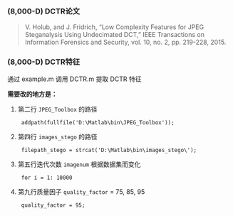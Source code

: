 ### (8,000-D) DCTR论文

> V. Holub, and J. Fridrich, “Low Complexity Features for JPEG Steganalysis Using Undecimated DCT,” IEEE Transactions on Information Forensics and Security, vol. 10, no. 2, pp. 219-228, 2015.

### (8,000-D) DCTR特征

通过 example.m 调用 DCTR.m 提取 DCTR 特征

**需要改的地方是：**

1. 第二行 `JPEG_Toolbox` 的路径

		addpath(fullfile('D:\Matlab\bin\JPEG_Toolbox'));

2. 第四行 `images_stego` 的路径

		filepath_stego = strcat('D:\Matlab\bin\images_stego\');

3. 第五行迭代次数 `imagenum` 根据数据集而变化

		for i = 1: 10000

4. 第九行质量因子 `quality_factor` = 75, 85, 95

		quality_factor = 95;




